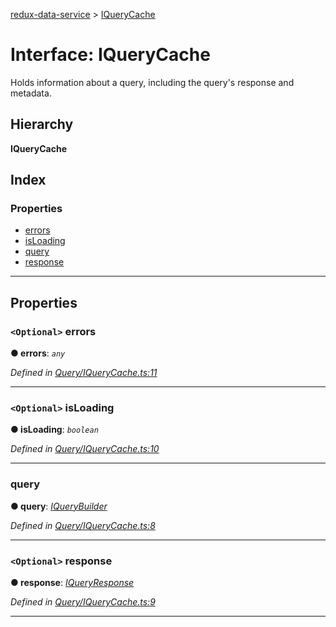 [redux-data-service](../README.md) > [IQueryCache](../interfaces/iquerycache.md)

# Interface: IQueryCache

Holds information about a query, including the query's response and metadata.

## Hierarchy

**IQueryCache**

## Index

### Properties

* [errors](iquerycache.md#errors)
* [isLoading](iquerycache.md#isloading)
* [query](iquerycache.md#query)
* [response](iquerycache.md#response)

---

## Properties

<a id="errors"></a>

### `<Optional>` errors

**● errors**: *`any`*

*Defined in [Query/IQueryCache.ts:11](https://github.com/Rediker-Software/redux-data-service/blob/5da4ef5/src/Query/IQueryCache.ts#L11)*

___
<a id="isloading"></a>

### `<Optional>` isLoading

**● isLoading**: *`boolean`*

*Defined in [Query/IQueryCache.ts:10](https://github.com/Rediker-Software/redux-data-service/blob/5da4ef5/src/Query/IQueryCache.ts#L10)*

___
<a id="query"></a>

###  query

**● query**: *[IQueryBuilder](iquerybuilder.md)*

*Defined in [Query/IQueryCache.ts:8](https://github.com/Rediker-Software/redux-data-service/blob/5da4ef5/src/Query/IQueryCache.ts#L8)*

___
<a id="response"></a>

### `<Optional>` response

**● response**: *[IQueryResponse](iqueryresponse.md)*

*Defined in [Query/IQueryCache.ts:9](https://github.com/Rediker-Software/redux-data-service/blob/5da4ef5/src/Query/IQueryCache.ts#L9)*

___

